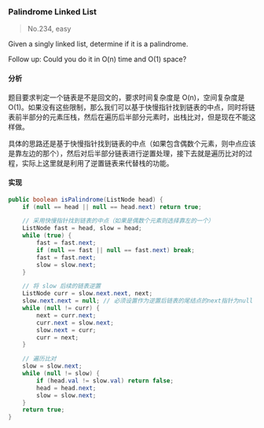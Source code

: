 ### Palindrome Linked List

> No.234, easy

Given a singly linked list, determine if it is a palindrome.

Follow up:
Could you do it in O(n) time and O(1) space?

#### 分析

题目要求判定一个链表是不是回文的，要求时间复杂度是 O(n)，空间复杂度是 O(1)。如果没有这些限制，那么我们可以基于快慢指针找到链表的中点，同时将链表前半部分的元素压栈，然后在遍历后半部分元素时，出栈比对，但是现在不能这样做。

具体的思路还是基于快慢指针找到链表的中点（如果包含偶数个元素，则中点应该是靠左边的那个），然后对后半部分链表进行逆置处理，接下去就是遍历比对的过程，实际上这里就是利用了逆置链表来代替栈的功能。

#### 实现

```java
public boolean isPalindrome(ListNode head) {
    if (null == head || null == head.next) return true;

    // 采用快慢指针找到链表的中点（如果是偶数个元素则选择靠左的一个）
    ListNode fast = head, slow = head;
    while (true) {
        fast = fast.next;
        if (null == fast || null == fast.next) break;
        fast = fast.next;
        slow = slow.next;
    }

    // 将 slow 后续的链表逆置
    ListNode curr = slow.next.next, next;
    slow.next.next = null; // 必须设置作为逆置后链表的尾结点的next指针为null
    while (null != curr) {
        next = curr.next;
        curr.next = slow.next;
        slow.next = curr;
        curr = next;
    }

    // 遍历比对
    slow = slow.next;
    while (null != slow) {
        if (head.val != slow.val) return false;
        head = head.next;
        slow = slow.next;
    }
    return true;
}
```